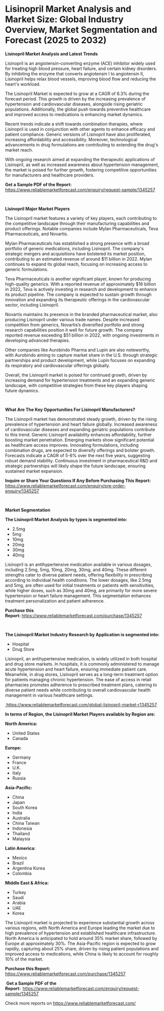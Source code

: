 <p><h1>Lisinopril Market Analysis and Market Size: Global Industry Overview, Market Segmentation and Forecast (2025 to 2032)</h1></p><p><strong>Lisinopril Market Analysis and Latest Trends</strong></p>
<p><p>Lisinopril is an angiotensin-converting enzyme (ACE) inhibitor widely used for treating high blood pressure, heart failure, and certain kidney disorders. By inhibiting the enzyme that converts angiotensin I to angiotensin II, Lisinopril helps relax blood vessels, improving blood flow and reducing the heart's workload. </p><p>The Lisinopril Market is expected to grow at a CAGR of 6.3% during the forecast period. This growth is driven by the increasing prevalence of hypertension and cardiovascular diseases, alongside rising geriatric populations. Additionally, the global push towards preventive healthcare and improved access to medications is enhancing market dynamics. </p><p>Recent trends indicate a shift towards combination therapies, where Lisinopril is used in conjunction with other agents to enhance efficacy and patient compliance. Generic versions of Lisinopril have also proliferated, increasing affordability and accessibility. Moreover, technological advancements in drug formulations are contributing to extending the drug's market reach. </p><p>With ongoing research aimed at expanding the therapeutic applications of Lisinopril, as well as increased awareness about hypertension management, the market is poised for further growth, fostering competitive opportunities for manufacturers and healthcare providers.</p></p>
<p><strong>Get a Sample PDF of the Report:&nbsp;</strong> <a href="https://www.reliablemarketforecast.com/enquiry/request-sample/1345257?utm_campaign=2313&utm_medium=2&utm_source=Github&utm_content=ia&utm_term=08032025&utm_id=lisinopril">https://www.reliablemarketforecast.com/enquiry/request-sample/1345257</a></p>
<p>&nbsp;</p>
<p><strong>Lisinopril Major Market Players</strong></p>
<p><p>The Lisinopril market features a variety of key players, each contributing to the competitive landscape through their manufacturing capabilities and product offerings. Notable companies include Mylan Pharmaceuticals, Teva Pharmaceuticals, and Novartis.</p><p>Mylan Pharmaceuticals has established a strong presence with a broad portfolio of generic medications, including Lisinopril. The company's strategic mergers and acquisitions have bolstered its market position, contributing to an estimated revenue of around $11 billion in 2022. Mylan continues to expand its global reach, focusing on increasing access to generic formulations.</p><p>Teva Pharmaceuticals is another significant player, known for producing high-quality generics. With a reported revenue of approximately $16 billion in 2022, Teva is actively investing in research and development to enhance its product pipeline. The company is expected to sustain growth through innovation and expanding its therapeutic offerings in the cardiovascular sector, including Lisinopril.</p><p>Novartis maintains its presence in the branded pharmaceutical market, also producing Lisinopril under various trade names. Despite increased competition from generics, Novartis’s diversified portfolio and strong research capabilities position it well for future growth. The company reported revenue exceeding $51 billion in 2022, with ongoing investments in developing advanced therapies.</p><p>Other companies like Aurobindo Pharma and Lupin are also noteworthy, with Aurobindo aiming to capture market share in the U.S. through strategic partnerships and product development, while Lupin focuses on expanding its respiratory and cardiovascular offerings globally.</p><p>Overall, the Lisinopril market is poised for continued growth, driven by increasing demand for hypertension treatments and an expanding generic landscape, with competitive strategies from these key players shaping future dynamics.</p></p>
<p>&nbsp;</p>
<p><strong>What Are The Key Opportunities For Lisinopril Manufacturers?</strong></p>
<p><p>The Lisinopril market has demonstrated steady growth, driven by the rising prevalence of hypertension and heart failure globally. Increased awareness of cardiovascular diseases and expanding geriatric populations contribute to this trend. Generic Lisinopril availability enhances affordability, further boosting market penetration. Emerging markets show significant potential as healthcare access improves. Innovating formulations, including combination drugs, are expected to diversify offerings and bolster growth. Forecasts indicate a CAGR of 5-6% over the next five years, suggesting robust demand stability. Continuous investment in pharmaceutical R&D and strategic partnerships will likely shape the future landscape, ensuring sustained market expansion.</p></p>
<p><strong>Inquire or Share Your Questions If Any Before Purchasing This Report:</strong> <a href="https://www.reliablemarketforecast.com/enquiry/pre-order-enquiry/1345257?utm_campaign=2313&utm_medium=2&utm_source=Github&utm_content=ia&utm_term=08032025&utm_id=lisinopril">https://www.reliablemarketforecast.com/enquiry/pre-order-enquiry/1345257</a></p>
<p>&nbsp;</p>
<p><strong>Market Segmentation</strong></p>
<p><strong>The Lisinopril Market Analysis by types is segmented into:</strong></p>
<p><ul><li>2.5mg</li><li>5mg</li><li>10mg</li><li>20mg</li><li>30mg</li><li>40mg</li></ul></p>
<p><p>Lisinopril is an antihypertensive medication available in various dosages, including 2.5mg, 5mg, 10mg, 20mg, 30mg, and 40mg. These different strengths cater to diverse patient needs, offering flexibility in prescribing according to individual health conditions. The lower dosages, like 2.5mg and 5mg, are often used for initial treatments or patients with sensitivities, while higher doses, such as 30mg and 40mg, are primarily for more severe hypertension or heart failure management. This segmentation enhances treatment personalization and patient adherence.</p></p>
<p><strong>Purchase this Report:&nbsp;</strong><a href="https://www.reliablemarketforecast.com/purchase/1345257?utm_campaign=2313&utm_medium=2&utm_source=Github&utm_content=ia&utm_term=08032025&utm_id=lisinopril">https://www.reliablemarketforecast.com/purchase/1345257</a></p>
<p>&nbsp;</p>
<p><strong>The Lisinopril Market Industry Research by Application is segmented into:</strong></p>
<p><ul><li>Hospital</li><li>Drug Store</li></ul></p>
<p><p>Lisinopril, an antihypertensive medication, is widely utilized in both hospital and drug store markets. In hospitals, it is commonly administered to manage acute hypertension and heart failure, ensuring immediate patient care. Meanwhile, in drug stores, Lisinopril serves as a long-term treatment option for patients managing chronic hypertension. The ease of access in retail pharmacies promotes adherence to prescribed treatment plans, catering to diverse patient needs while contributing to overall cardiovascular health management in various healthcare settings.</p></p>
<p><a href="https://www.reliablemarketforecast.com/global-lisinopril-market-r1345257?utm_campaign=2313&utm_medium=2&utm_source=Github&utm_content=ia&utm_term=08032025&utm_id=lisinopril">&nbsp;https://www.reliablemarketforecast.com/global-lisinopril-market-r1345257</a></p>
<p><strong>In terms of Region, the Lisinopril Market Players available by Region are:</strong></p>
<p>
    <p> <strong> North America: </strong>
        <ul>
            <li>United States</li>
            <li>Canada</li>
        </ul>
        </p> 
    <p> <strong> Europe: </strong>
        <ul>
            <li>Germany</li>
            <li>France</li>
            <li>U.K.</li>
            <li>Italy</li>
            <li>Russia</li>
        </ul>
        </p> 
    <p> <strong> Asia-Pacific: </strong>
        <ul>
            <li>China</li>
            <li>Japan</li>
            <li>South Korea</li>
            <li>India</li>
            <li>Australia</li>
            <li>China Taiwan</li>
            <li>Indonesia</li>
            <li>Thailand</li>
            <li>Malaysia</li>
        </ul>
        </p> 
    <p> <strong> Latin America: </strong>
        <ul>
            <li>Mexico</li>
            <li>Brazil</li>
            <li>Argentina Korea</li>
            <li>Colombia</li>
        </ul>
        </p> 
    <p> <strong> Middle East & Africa: </strong>
        <ul>
            <li>Turkey</li>
            <li>Saudi</li>
            <li>Arabia</li>
            <li>UAE</li>
            <li>Korea</li>
        </ul>
    </p>
    </p>
<p><p>The Lisinopril market is projected to experience substantial growth across various regions, with North America and Europe leading the market due to high prevalence of hypertension and established healthcare infrastructure. North America is anticipated to hold around 35% market share, followed by Europe at approximately 30%. The Asia-Pacific region is expected to grow rapidly, capturing about 25% share, driven by rising patient populations and improved access to medications, while China is likely to account for roughly 10% of the market.</p></p>
<p><strong>Purchase this Report: </strong><a href="https://www.reliablemarketforecast.com/purchase/1345257?utm_campaign=2313&utm_medium=2&utm_source=Github&utm_content=ia&utm_term=08032025&utm_id=lisinopril">https://www.reliablemarketforecast.com/purchase/1345257</a></p>
<p>&nbsp;<strong>Get a Sample PDF of the Report:&nbsp;&nbsp;</strong><a href="https://www.reliablemarketforecast.com/enquiry/request-sample/1345257?utm_campaign=2313&utm_medium=2&utm_source=Github&utm_content=ia&utm_term=08032025&utm_id=lisinopril">https://www.reliablemarketforecast.com/enquiry/request-sample/1345257</a></p>
<p><strong></strong></p>
<p>Check more reports on <a href="https://www.reliablemarketforecast.com/?utm_campaign=2313&utm_medium=2&utm_source=Github&utm_content=ia&utm_term=08032025&utm_id=lisinopril">https://www.reliablemarketforecast.com/</a></p>